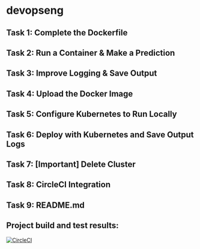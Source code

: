 # devopseng
## Task 1: Complete the Dockerfile
## Task 2: Run a Container & Make a Prediction
## Task 3: Improve Logging & Save Output
## Task 4: Upload the Docker Image
## Task 5: Configure Kubernetes to Run Locally
## Task 6: Deploy with Kubernetes and Save Output Logs
## Task 7: [Important] Delete Cluster
## Task 8: CircleCI Integration
## Task 9: README.md


## Project build and test results:
[![CircleCI](https://circleci.com/github/davincizhao/devopseng.svg?style=svg&circle-token=76e778080e208d38abb612c5142f3cc01f721a15)](<https://app.circleci.com/pipelines/github/davincizhao/devopseng/7/workflows/e459b683-7bc6-4ff5-a175-4a6890c9c04c/jobs/12>)

